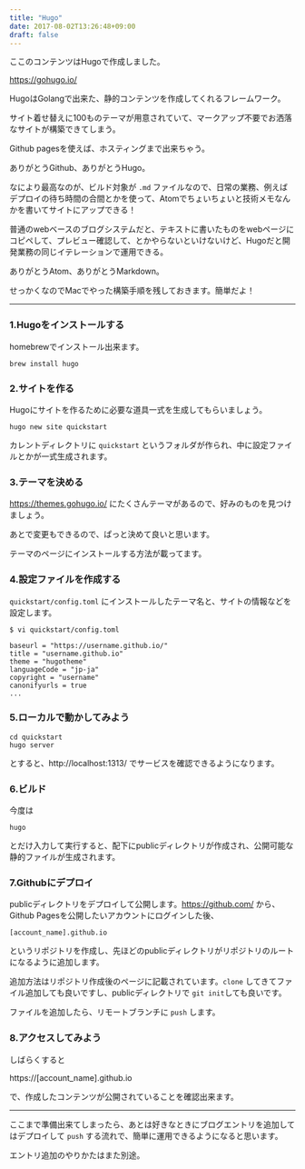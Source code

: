 ```yaml
---
title: "Hugo"
date: 2017-08-02T13:26:48+09:00
draft: false
---
```


ここのコンテンツはHugoで作成しました。

https://gohugo.io/

HugoはGolangで出来た、静的コンテンツを作成してくれるフレームワーク。

サイト着せ替えに100ものテーマが用意されていて、マークアップ不要でお洒落なサイトが構築できてしまう。

Github pagesを使えば、ホスティングまで出来ちゃう。

ありがとうGithub、ありがとうHugo。

なにより最高なのが、ビルド対象が `.md` ファイルなので、日常の業務、例えばデプロイの待ち時間の合間とかを使って、Atomでちょいちょいと技術メモなんかを書いてサイトにアップできる！

普通のwebベースのブログシステムだと、テキストに書いたものをwebページにコピペして、プレビュー確認して、とかやらないといけないけど、Hugoだと開発業務の同じイテレーションで運用できる。

ありがとうAtom、ありがとうMarkdown。

せっかくなのでMacでやった構築手順を残しておきます。簡単だよ！

---

### 1.Hugoをインストールする

homebrewでインストール出来ます。
```
brew install hugo
```

### 2.サイトを作る

Hugoにサイトを作るために必要な道具一式を生成してもらいましょう。

```
hugo new site quickstart
```

カレントディレクトリに `quickstart` というフォルダが作られ、中に設定ファイルとかが一式生成されます。

### 3.テーマを決める

https://themes.gohugo.io/ にたくさんテーマがあるので、好みのものを見つけましょう。

あとで変更もできるので、ぱっと決めて良いと思います。

テーマのページにインストールする方法が載ってます。

### 4.設定ファイルを作成する

`quickstart/config.toml` にインストールしたテーマ名と、サイトの情報などを設定します。

```
$ vi quickstart/config.toml

baseurl = "https://username.github.io/"
title = "username.github.io"
theme = "hugotheme"
languageCode = "jp-ja"
copyright = "username"
canonifyurls = true
...
```

### 5.ローカルで動かしてみよう

```
cd quickstart
hugo server
```

とすると、http://localhost:1313/ でサービスを確認できるようになります。

### 6.ビルド

今度は

```
hugo
```

とだけ入力して実行すると、配下にpublicディレクトリが作成され、公開可能な静的ファイルが生成されます。

### 7.Githubにデプロイ

publicディレクトリをデプロイして公開します。https://github.com/ から、Github Pagesを公開したいアカウントにログインした後、

```
[account_name].github.io
```

というリポジトリを作成し、先ほどのpublicディレクトリがリポジトリのルートになるように追加します。

追加方法はリポジトリ作成後のページに記載されています。`clone` してきてファイル追加しても良いですし、publicディレクトリで `git init`しても良いです。

ファイルを追加したら、リモートブランチに `push` します。

### 8.アクセスしてみよう

しばらくすると

https://[account_name].github.io

で、作成したコンテンツが公開されていることを確認出来ます。

---

ここまで準備出来てしまったら、あとは好きなときにブログエントリを追加してはデプロイして `push` する流れで、簡単に運用できるようになると思います。

エントリ追加のやりかたはまた別途。
